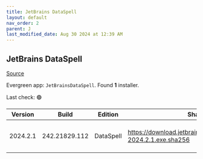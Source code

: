 ```yaml
---
title: JetBrains DataSpell
layout: default
nav_order: 2
parent: J
last_modified_date: Aug 30 2024 at 12:39 AM
---
```


## JetBrains DataSpell

[Source](https://www.jetbrains.com/dataspell)

Evergreen app: `JetBrainsDataSpell`. Found **1** installer.

Last check: 🟢

| Version  | Build         | Edition   | Sha256                                                              | Date      | Size      | Type | URI                                                                                                                          |
| -------- | ------------- | --------- | ------------------------------------------------------------------- | --------- | --------- | ---- | ---------------------------------------------------------------------------------------------------------------------------- |
| 2024.2.1 | 242.21829.112 | DataSpell | https://download.jetbrains.com/python/dataspell-2024.2.1.exe.sha256 | 29/8/2024 | 854374472 | exe  | [https://download.jetbrains.com/python/dataspell-2024.2.1.exe](https://download.jetbrains.com/python/dataspell-2024.2.1.exe) |
